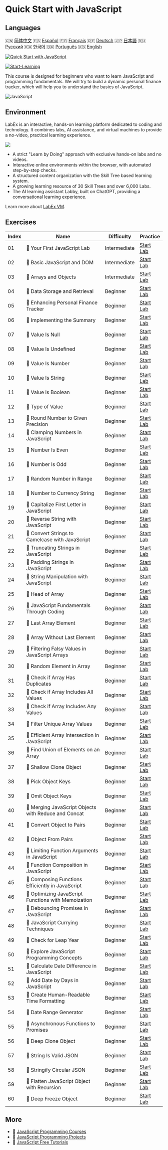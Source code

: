 # Quick Start with JavaScript

## Languages

🇨🇳 [简体中文](README_zh.md) 🇪🇸 [Español](README_es.md) 🇫🇷 [Français](README_fr.md) 🇩🇪 [Deutsch](README_de.md) 🇯🇵 [日本語](README_ja.md) 🇷🇺 [Русский](README_ru.md) 🇰🇷 [한국어](README_ko.md) 🇧🇷 [Português](README_pt.md) 🇺🇸 [English](README.md) 

[![Quick Start with JavaScript](https://cover-creator.labex.io/quick-start-with-javascript.png)](https://labex.io/courses/quick-start-with-javascript)

[![Start-Learning](https://img.shields.io/badge/Start-Learning-whitesmoke?style=for-the-badge)](https://labex.io/courses/quick-start-with-javascript)

This course is designed for beginners who want to learn JavaScript and programming fundamentals. We will try to build a dynamic personal finance tracker, which will help you to understand the basics of JavaScript.

![JavaScript](https://img.shields.io/badge/JavaScript-whitesmoke?style=for-the-badge&logo=javascript)


## Environment

LabEx is an interactive, hands-on learning platform dedicated to coding and technology. It combines labs, AI assistance, and virtual machines to provide a no-video, practical learning experience.

![](https://tutorial-screenshot.getvm.io/images/vm-1725247253.png)

- A strict "Learn by Doing" approach with exclusive hands-on labs and no videos.
- Interactive online environments within the browser, with automated step-by-step checks.
- A structured content organization with the Skill Tree based learning system.
- A growing learning resource of 30 Skill Trees and over 6,000 Labs.
- The AI learning assistant Labby, built on ChatGPT, providing a conversational learning experience.

Learn more about [LabEx VM](https://support.labex.io/using-labex/virtual-machine).

## Exercises

|   Index | Name                                                 | Difficulty   | Practice                                                                                                                              |
|---------|------------------------------------------------------|--------------|---------------------------------------------------------------------------------------------------------------------------------------|
|      01 | 📖 Your First JavaScript Lab                         | Intermediate | <a target='_blank' href='https://labex.io/tutorials/your-first-javascript-lab-92948'>Start Lab</a>                                    |
|      02 | 📖 Basic JavaScript and DOM                          | Intermediate | <a target='_blank' href='https://labex.io/tutorials/javascript-basic-javascript-and-dom-290729'>Start Lab</a>                         |
|      03 | 📖 Arrays and Objects                                | Intermediate | <a target='_blank' href='https://labex.io/tutorials/javascript-arrays-and-objects-290728'>Start Lab</a>                               |
|      04 | 📖 Data Storage and Retrieval                        | Beginner     | <a target='_blank' href='https://labex.io/tutorials/javascript-data-storage-and-retrieval-290730'>Start Lab</a>                       |
|      05 | 📖 Enhancing Personal Finance Tracker                | Beginner     | <a target='_blank' href='https://labex.io/tutorials/javascript-enhancing-personal-finance-tracker-290731'>Start Lab</a>               |
|      06 | 📖 Implementing the Summary                          | Beginner     | <a target='_blank' href='https://labex.io/tutorials/javascript-implementing-the-summary-290732'>Start Lab</a>                         |
|      07 | 📖 Value Is Null                                     | Beginner     | <a target='_blank' href='https://labex.io/tutorials/javascript-value-is-null-28429'>Start Lab</a>                                     |
|      08 | 📖 Value Is Undefined                                | Beginner     | <a target='_blank' href='https://labex.io/tutorials/javascript-value-is-undefined-28447'>Start Lab</a>                                |
|      09 | 📖 Value Is Number                                   | Beginner     | <a target='_blank' href='https://labex.io/tutorials/javascript-value-is-number-28430'>Start Lab</a>                                   |
|      10 | 📖 Value Is String                                   | Beginner     | <a target='_blank' href='https://labex.io/tutorials/javascript-value-is-string-28444'>Start Lab</a>                                   |
|      11 | 📖 Value Is Boolean                                  | Beginner     | <a target='_blank' href='https://labex.io/tutorials/javascript-value-is-boolean-28412'>Start Lab</a>                                  |
|      12 | 📖 Type of Value                                     | Beginner     | <a target='_blank' href='https://labex.io/tutorials/javascript-type-of-value-28673'>Start Lab</a>                                     |
|      13 | 📖 Round Number to Given Precision                   | Beginner     | <a target='_blank' href='https://labex.io/tutorials/round-number-to-given-precision-28605'>Start Lab</a>                              |
|      14 | 📖 Clamping Numbers in JavaScript                    | Beginner     | <a target='_blank' href='https://labex.io/tutorials/javascript-clamping-numbers-in-javascript-28196'>Start Lab</a>                    |
|      15 | 📖 Number Is Even                                    | Beginner     | <a target='_blank' href='https://labex.io/tutorials/javascript-number-is-even-28419'>Start Lab</a>                                    |
|      16 | 📖 Number Is Odd                                     | Beginner     | <a target='_blank' href='https://labex.io/tutorials/javascript-number-is-odd-28433'>Start Lab</a>                                     |
|      17 | 📖 Random Number in Range                            | Beginner     | <a target='_blank' href='https://labex.io/tutorials/javascript-random-number-in-range-28574'>Start Lab</a>                            |
|      18 | 📖 Number to Currency String                         | Beginner     | <a target='_blank' href='https://labex.io/tutorials/javascript-number-to-currency-string-28516'>Start Lab</a>                         |
|      19 | 📖 Capitalize First Letter in JavaScript             | Beginner     | <a target='_blank' href='https://labex.io/tutorials/javascript-capitalize-first-letter-in-javascript-28188'>Start Lab</a>             |
|      20 | 📖 Reverse String with JavaScript                    | Beginner     | <a target='_blank' href='https://labex.io/tutorials/javascript-reverse-string-with-javascript-28600'>Start Lab</a>                    |
|      21 | 📖 Convert Strings to Camelcase with JavaScript      | Beginner     | <a target='_blank' href='https://labex.io/tutorials/javascript-convert-strings-to-camelcase-with-javascript-28648'>Start Lab</a>      |
|      22 | 📖 Truncating Strings in JavaScript                  | Beginner     | <a target='_blank' href='https://labex.io/tutorials/javascript-truncating-strings-in-javascript-28671'>Start Lab</a>                  |
|      23 | 📖 Padding Strings in JavaScript                     | Beginner     | <a target='_blank' href='https://labex.io/tutorials/javascript-padding-strings-in-javascript-28537'>Start Lab</a>                     |
|      24 | 📖 String Manipulation with JavaScript               | Beginner     | <a target='_blank' href='https://labex.io/tutorials/javascript-string-manipulation-with-javascript-28590'>Start Lab</a>               |
|      25 | 📖 Head of Array                                     | Beginner     | <a target='_blank' href='https://labex.io/tutorials/javascript-head-of-array-28145'>Start Lab</a>                                     |
|      26 | 📖 JavaScript Fundamentals Through Coding            | Beginner     | <a target='_blank' href='https://labex.io/tutorials/javascript-javascript-fundamentals-through-coding-28156'>Start Lab</a>            |
|      27 | 📖 Last Array Element                                | Beginner     | <a target='_blank' href='https://labex.io/tutorials/javascript-last-array-element-28463'>Start Lab</a>                                |
|      28 | 📖 Array Without Last Element                        | Beginner     | <a target='_blank' href='https://labex.io/tutorials/javascript-array-without-last-element-28163'>Start Lab</a>                        |
|      29 | 📖 Filtering Falsy Values in JavaScript Arrays       | Beginner     | <a target='_blank' href='https://labex.io/tutorials/javascript-filtering-falsy-values-in-javascript-arrays-28204'>Start Lab</a>       |
|      30 | 📖 Random Element in Array                           | Beginner     | <a target='_blank' href='https://labex.io/tutorials/javascript-random-element-in-array-28153'>Start Lab</a>                           |
|      31 | 📖 Check if Array Has Duplicates                     | Beginner     | <a target='_blank' href='https://labex.io/tutorials/javascript-check-if-array-has-duplicates-28142'>Start Lab</a>                     |
|      32 | 📖 Check if Array Includes All Values                | Beginner     | <a target='_blank' href='https://labex.io/tutorials/javascript-check-if-array-includes-all-values-28146'>Start Lab</a>                |
|      33 | 📖 Check if Array Includes Any Values                | Beginner     | <a target='_blank' href='https://labex.io/tutorials/javascript-check-if-array-includes-any-values-28147'>Start Lab</a>                |
|      34 | 📖 Filter Unique Array Values                        | Beginner     | <a target='_blank' href='https://labex.io/tutorials/javascript-filter-unique-array-values-28299'>Start Lab</a>                        |
|      35 | 📖 Efficient Array Intersection in JavaScript        | Beginner     | <a target='_blank' href='https://labex.io/tutorials/javascript-efficient-array-intersection-in-javascript-28148'>Start Lab</a>        |
|      36 | 📖 Find Union of Elements on an Array                | Beginner     | <a target='_blank' href='https://labex.io/tutorials/javascript-find-union-of-elements-on-an-array-28161'>Start Lab</a>                |
|      37 | 📖 Shallow Clone Object                              | Beginner     | <a target='_blank' href='https://labex.io/tutorials/javascript-shallow-clone-object-28613'>Start Lab</a>                              |
|      38 | 📖 Pick Object Keys                                  | Beginner     | <a target='_blank' href='https://labex.io/tutorials/javascript-pick-object-keys-28544'>Start Lab</a>                                  |
|      39 | 📖 Omit Object Keys                                  | Beginner     | <a target='_blank' href='https://labex.io/tutorials/javascript-omit-object-keys-28529'>Start Lab</a>                                  |
|      40 | 📖 Merging JavaScript Objects with Reduce and Concat | Beginner     | <a target='_blank' href='https://labex.io/tutorials/javascript-merging-javascript-objects-with-reduce-and-concat-28495'>Start Lab</a> |
|      41 | 📖 Convert Object to Pairs                           | Beginner     | <a target='_blank' href='https://labex.io/tutorials/javascript-convert-object-to-pairs-28523'>Start Lab</a>                           |
|      42 | 📖 Object From Pairs                                 | Beginner     | <a target='_blank' href='https://labex.io/tutorials/javascript-object-from-pairs-28519'>Start Lab</a>                                 |
|      43 | 📖 Limiting Function Arguments in JavaScript         | Beginner     | <a target='_blank' href='https://labex.io/tutorials/javascript-limiting-function-arguments-in-javascript-28322'>Start Lab</a>         |
|      44 | 📖 Function Composition in JavaScript                | Beginner     | <a target='_blank' href='https://labex.io/tutorials/javascript-function-composition-in-javascript-28208'>Start Lab</a>                |
|      45 | 📖 Composing Functions Efficiently in JavaScript     | Beginner     | <a target='_blank' href='https://labex.io/tutorials/javascript-composing-functions-efficiently-in-javascript-28546'>Start Lab</a>     |
|      46 | 📖 Optimizing JavaScript Functions with Memoization  | Beginner     | <a target='_blank' href='https://labex.io/tutorials/javascript-optimizing-javascript-functions-with-memoization-28494'>Start Lab</a>  |
|      47 | 📖 Debouncing Promises in JavaScript                 | Beginner     | <a target='_blank' href='https://labex.io/tutorials/javascript-debouncing-promises-in-javascript-28257'>Start Lab</a>                 |
|      48 | 📖 JavaScript Currying Techniques                    | Beginner     | <a target='_blank' href='https://labex.io/tutorials/javascript-javascript-currying-techniques-28233'>Start Lab</a>                    |
|      49 | 📖 Check for Leap Year                               | Beginner     | <a target='_blank' href='https://labex.io/tutorials/javascript-check-for-leap-year-28423'>Start Lab</a>                               |
|      50 | 📖 Explore JavaScript Programming Concepts           | Beginner     | <a target='_blank' href='https://labex.io/tutorials/javascript-explore-javascript-programming-concepts-28247'>Start Lab</a>           |
|      51 | 📖 Calculate Date Difference in JavaScript           | Beginner     | <a target='_blank' href='https://labex.io/tutorials/javascript-calculate-date-difference-in-javascript-28235'>Start Lab</a>           |
|      52 | 📖 Add Date by Days in JavaScript                    | Beginner     | <a target='_blank' href='https://labex.io/tutorials/javascript-add-date-by-days-in-javascript-28123'>Start Lab</a>                    |
|      53 | 📖 Create Human-Readable Time Formatting             | Beginner     | <a target='_blank' href='https://labex.io/tutorials/javascript-create-human-readable-time-formatting-28316'>Start Lab</a>             |
|      54 | 📖 Date Range Generator                              | Beginner     | <a target='_blank' href='https://labex.io/tutorials/javascript-date-range-generator-28248'>Start Lab</a>                              |
|      55 | 📖 Asynchronous Functions to Promises                | Beginner     | <a target='_blank' href='https://labex.io/tutorials/javascript-asynchronous-functions-to-promises-28559'>Start Lab</a>                |
|      56 | 📖 Deep Clone Object                                 | Beginner     | <a target='_blank' href='https://labex.io/tutorials/javascript-deep-clone-object-28260'>Start Lab</a>                                 |
|      57 | 📖 String Is Valid JSON                              | Beginner     | <a target='_blank' href='https://labex.io/tutorials/javascript-string-is-valid-json-28449'>Start Lab</a>                              |
|      58 | 📖 Stringify Circular JSON                           | Beginner     | <a target='_blank' href='https://labex.io/tutorials/javascript-stringify-circular-json-28629'>Start Lab</a>                           |
|      59 | 📖 Flatten JavaScript Object with Recursion          | Beginner     | <a target='_blank' href='https://labex.io/tutorials/javascript-flatten-javascript-object-with-recursion-28312'>Start Lab</a>          |
|      60 | 📖 Deep Freeze Object                                | Beginner     | <a target='_blank' href='https://labex.io/tutorials/javascript-deep-freeze-object-28263'>Start Lab</a>                                |

## More

- 🔗 [JavaScript Programming Courses](https://github.com/labex-labs/awesome-programming-courses)
- 🔗 [JavaScript Programming Projects](https://github.com/labex-labs/awesome-programming-projects)
- 🔗 [JavaScript Free Tutorials](https://github.com/labex-labs/javascript-free-tutorials)

